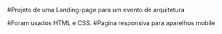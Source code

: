 #Projeto de uma Landing-page para um evento de arquitetura

#Foram usados HTML e CSS.
#Pagina responsiva para aparelhos mobile